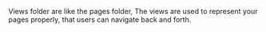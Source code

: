 Views folder are like the pages folder, The views are used to represent your pages properly, that users can navigate back and forth.